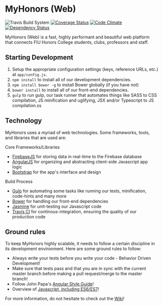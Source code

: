 # MyHonors (Web) 

![Travis Build System](https://travis-ci.org/fiuhonors/myhonors.svg) [![Coverage Status](https://coveralls.io/repos/fiuhonors/myhonors/badge.svg)](https://coveralls.io/r/fiuhonors/myhonors) [![Code Climate](https://codeclimate.com/github/fiuhonors/myhonors/badges/gpa.svg)](https://codeclimate.com/github/fiuhonors/myhonors) [![Dependency Status](https://www.versioneye.com/user/projects/5550b4298da49d97b8000002/badge.svg?style=flat)](https://www.versioneye.com/user/projects/5550b4298da49d97b8000002)

MyHonors (Web) is a fast, highly performant and beautiful web platform that connects FIU Honors College students, clubs, professors and staff.

## Starting Development

1. Setup the appropriate configuration settings (keys, reference URLs, etc.) at `app/config.js`.
2. `npm install` to install all of our development dependencies.
3. `npm install bower -g` to install Bower globally (if you have not)
3. `bower install` to install all of our front-end dependencies.
4. `gulp` to run gulp, our task runner that automates things like SASS to CSS compilation, JS minification and uglifying, JSX and/or Typescript to JS compilation.ss

## Technology
MyHonors uses a myriad of web technologies. Some frameworks, tools, and libraries that are used are:

Core Frameworks/Libraries
* [FirebaseJS](http://firebase.com/) for storing data in real-time to the Firebase database
* [AngularJS](https://angularjs.org/) for organizing and abstracting client-side Javascript app logic
* [Bootstrap](http://getbootstrap.com/) for the app's interface and design

Build Process
* [Gulp](http://gulpjs.com/) for automating some tasks like running our tests, minification, code-hints and many more
* [Bower](http://bower.io/) for handling our front-end dependencies
* [Jasmine](http://jasmine.github.io/2.2/introduction.html) for unit-testing our Javascript code
* [Travis CI](https://travis-ci.org/) for continous-integration, ensuring the quality of our production code

## Ground rules
To keep MyHonors highly scalable, it needs to follow a certain discipline in its development environment. Here are some ground rules to follow:

* Always write your tests before you write your code - Behavior Driven Development!
* Make sure that tests pass and that you are in sync with the current master branch before making a pull request/merge to the master branch!
* Follow John Papa's [Angular Style Guide](https://github.com/johnpapa/angular-styleguide)!
* Overview of [Javascript, including ES6/ES7](https://github.com/airbnb/javascript)!

For more information, do not hesitate to check out the [Wiki](https://github.com/fiuhonors/myhonors/wiki)!